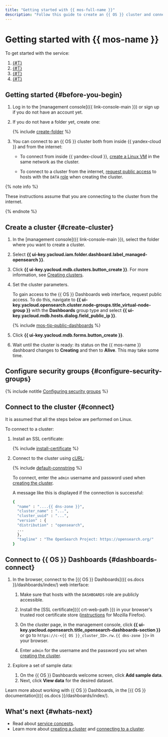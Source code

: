 ```yaml
---
title: "Getting started with {{ mos-full-name }}"
description: "Follow this guide to create an {{ OS }} cluster and connect to it."
---
```


# Getting started with {{ mos-name }}

To get started with the service:
1. [{#T}](#create-cluster)
1. [{#T}](#configure-security-groups)
1. [{#T}](#connect)
1. [{#T}](#dashboards-connect)


## Getting started {#before-you-begin}

1. Log in to the [management console]({{ link-console-main }}) or sign up if you do not have an account yet.

1. If you do not have a folder yet, create one:

   {% include [create-folder](../_includes/create-folder.md) %}

1. You can connect to an {{ OS }} cluster both from inside {{ yandex-cloud }} and from the internet:

   * To connect from inside {{ yandex-cloud }}, [create a Linux VM](../compute/quickstart/quick-create-linux.md) in the same network as the cluster.

   * To connect to a cluster from the internet, [request public access](operations/cluster-create.md) to hosts with the `DATA` [role](concepts/host-roles.md#data) when creating the cluster.

{% note info %}

These instructions assume that you are connecting to the cluster from the internet.

{% endnote %}


## Create a cluster {#create-cluster}

1. In the [management console]({{ link-console-main }}), select the folder where you want to create a cluster.
1. Select **{{ ui-key.yacloud.iam.folder.dashboard.label_managed-opensearch }}**.
1. Click **{{ ui-key.yacloud.mdb.clusters.button_create }}**. For more information, see [Creating clusters](operations/cluster-create.md).
1. Set the cluster parameters.

   
   To gain access to the {{ OS }} Dashboards web interface, request public access. To do this, navigate to **{{ ui-key.yacloud.opensearch.cluster.node-groups.title_virtual-node-group }}** with the **Dashboards** group type and select **{{ ui-key.yacloud.mdb.hosts.dialog.field_public_ip }}**.

   {% include [mos-tip-public-dashboards](../_includes/mdb/mos/public-dashboards.md) %}


1. Click **{{ ui-key.yacloud.mdb.forms.button_create }}**.
1. Wait until the cluster is ready: its status on the {{ mos-name }} dashboard changes to **Creating** and then to **Alive**. This may take some time.


## Configure security groups {#configure-security-groups}

{% include notitle [Configuring security groups](../_includes/mdb/mos/configuring-security-groups.md) %}


## Connect to the cluster {#connect}

It is assumed that all the steps below are performed on Linux.

To connect to a cluster:

1. Install an SSL certificate:

   {% include [install-certificate](../_includes/mdb/mos/install-certificate.md) %}

1. Connect to the cluster using [cURL](https://curl.haxx.se/):

   {% include [default-connstring](../_includes/mdb/mos/default-connstring.md) %}

   To connect, enter the `admin` username and password used when [creating the cluster](#create-cluster).

   A message like this is displayed if the connection is successful:

   ```bash
   {
     "name" : "....{{ dns-zone }}",
     "cluster_name" : "...",
     "cluster_uuid" : "...",
     "version" : {
     "distribution" : "opensearch",
     ...
     },
     "tagline" : "The OpenSearch Project: https://opensearch.org/"
   }
   ```

## Connect to {{ OS }} Dashboards {#dashboards-connect}

1. In the browser, connect to the [{{ OS }} Dashboards]({{ os.docs }}/dashboards/index/) web interface:

   
   1. Make sure that hosts with the `DASHBOARDS` role are publicly accessible.


   1. Install the [SSL certificate]({{ crt-web-path }}) in your browser's trusted root certificate store ([instructions](https://wiki.mozilla.org/PSM:Changing_Trust_Settings#Trusting_an_Additional_Root_Certificate) for Mozilla Firefox).
   1. On the cluster page, in the management console, click **{{ ui-key.yacloud.opensearch.title_opensearch-dashboards-section }}** or go to `https://c-<{{ OS }}_cluster_ID>.rw.{{ dns-zone }}>` in your browser.
   1. Enter `admin` for the username and the password you set when [creating the cluster](#create-cluster).

1. Explore a set of sample data:

   1. On the {{ OS }} Dashboards welcome screen, click **Add sample data**.
   1. Next, click **View data** for the desired dataset.

Learn more about working with {{ OS }} Dashboards, in the [{{ OS }} documentation]({{ os.docs }}/dashboards/index/).

## What's next {#whats-next}

* Read about [service concepts](concepts/index.md).
* Learn more about [creating a cluster](operations/cluster-create.md) and [connecting to a cluster](operations/connect.md).
